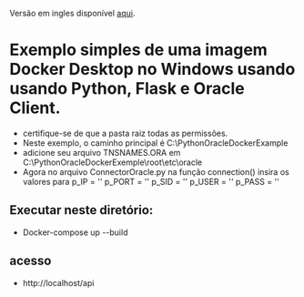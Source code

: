 Versão em ingles disponível [aqui](https://github.com/LeandrodSouza/PythonOracleDockerExemple/blob/main/README-en-us.md).

# Exemplo simples de uma imagem  Docker Desktop no Windows usando  usando Python, Flask e Oracle Client.
* certifique-se de que a pasta raiz todas as permissões.
* Neste exemplo, o caminho principal é C:\PythonOracleDockerExample
* adicione seu arquivo TNSNAMES.ORA em C:\PythonOracleDockerExemple\root\etc\oracle 
* Agora no arquivo ConnectorOracle.py na função connection() insira os valores para p_IP = '' p_PORT = '' p_SID = '' p_USER = '' p_PASS = ''
## Executar neste diretório:
 * Docker-compose up --build
## acesso
 * http://localhost/api


